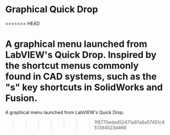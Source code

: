 # Graphical Quick Drop
<<<<<<< HEAD

A graphical menu launched from LabVIEW's Quick Drop. Inspired by the shortcut menus commonly found in CAD systems, such as the "s" key shortcuts in SolidWorks and Fusion.
=======
A graphical menu launched from LabVIEW's Quick Drop.
>>>>>>> 1f8770eded52471a97a6a57451c451394523d466
